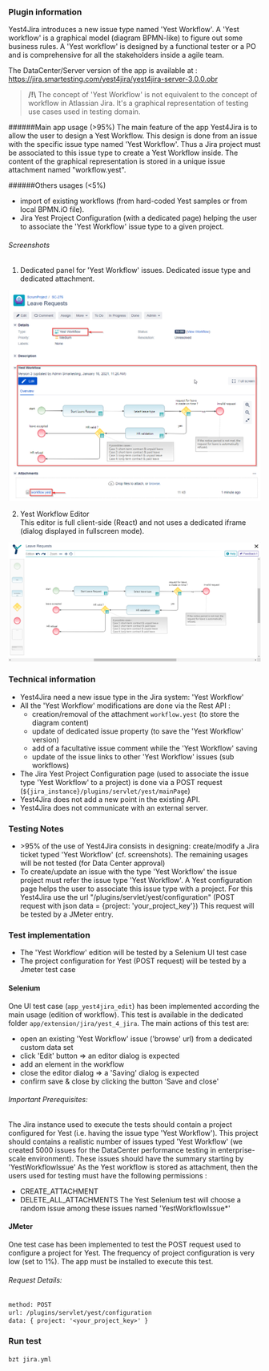 ### Plugin information
Yest4Jira introduces a new issue type named 'Yest Workflow'.
A 'Yest workflow' is a graphical model (diagram BPMN-like) to figure out some business rules.
A 'Yest workflow' is designed by a functional tester or a PO and is comprehensive for all the stakeholders inside a agile team.

The DataCenter/Server version of the app is available at :
https://jira.smartesting.com/yest4jira/yest4jira-server-3.0.0.obr

> **/!\\** The concept of 'Yest Workflow' is not equivalent to the concept of workflow in Atlassian Jira. It's a graphical representation of testing use cases used in testing domain.


######Main app usage (>95%)
The main feature of the app Yest4Jira is to allow the user to design a Yest Workflow.
This design is done from an issue with the specific issue type named 'Yest Workflow'.
Thus a Jira project must be associated to this issue type to create a Yest Workflow inside. 
The content of the graphical representation is stored in a unique issue attachment named "workflow.yest".

######Others usages (<5%)
* import of existing workflows (from hard-coded Yest samples or from local BPMN.iO file).
* Jira Yest Project Configuration (with a dedicated page) helping the user to associate the 'Yest Workflow' issue type to a given project. 

###### Screenshots

1. Dedicated panel for 'Yest Workflow' issues. Dedicated issue type and dedicated attachment.

![](images/yestWorkflowIssue.png)

2. Yest Workflow Editor  
This editor is full client-side (React) and not uses a dedicated iframe (dialog displayed in fullscreen mode).  

![](images/yestWorkflowEditor.png)


### Technical information
* Yest4Jira need a new issue type in the Jira system: 'Yest Workflow'
* All the 'Yest Workflow' modifications are done via the Rest API :
    - creation/removal of the attachment `workflow.yest` (to store the diagram content)
    - update of dedicated issue property (to save the 'Yest Workflow' version)
    - add of a facultative issue comment while the 'Yest Workflow' saving
    - update of the issue links to other 'Yest Workflow' issues (sub workflows)
* The Jira Yest Project Configuration page (used to associate the issue type 'Yest Workflow' to a project) is done via a POST request (`${jira_instance}/plugins/servlet/yest/mainPage`)
* Yest4Jira does not add a new point in the existing API. 
* Yest4Jira does not communicate with an external server. 
 

### Testing Notes
* \>95% of the use of Yest4Jira consists in designing: create/modify a Jira ticket typed 'Yest Workflow' (cf. screenshots).
    The remaining usages will be not tested (for Data Center approval) 
* To create/update an issue with the type 'Yest Workflow' the issue project must refer the issue type 'Yest Workflow'. A Yest configuration page helps the user to associate this issue type with a project.
 For this Yest4Jira use the url "/plugins/servlet/yest/configuration" (POST request with json data = {project: 'your_project_key'})
 This request will be tested by a JMeter entry. 
 

### Test implementation
* The 'Yest Workflow' edition will be tested by a Selenium UI test case
* The project configuration for Yest (POST request) will be tested by a Jmeter test case

#### Selenium
One UI test case (`app_yest4jira_edit`) has been implemented according the main usage (edition of workflow). 
This test is available in the dedicated folder `app/extension/jira/yest_4_jira`.
The main actions of this test are:
* open an existing 'Yest Workflow' issue ('browse' url) from a dedicated custom data set
* click 'Edit' button => an editor dialog is expected
* add an element in the workflow
* close the editor dialog => a 'Saving' dialog is expected
* confirm save & close by clicking the button 'Save and close'

###### Important Prerequisites:
The Jira instance used to execute the tests should contain a project configured for Yest (i.e. having the issue type 'Yest Workflow').
This project should contains a realistic number of issues typed 'Yest Workflow' (we created 5000 issues for the DataCenter performance testing in enterprise-scale environment). 
These issues should have the summary starting by 'YestWorkflowIssue'
As the Yest workflow is stored as attachment, then the users used for testing must have the following permissions :
  - CREATE_ATTACHMENT
  - DELETE_ALL_ATTACHMENTS
The Yest Selenium test will choose a random issue among these issues named 'YestWorkflowIssue*' 

#### JMeter
One test case has been implemented to test the POST request used to configure a project for Yest.
The frequency of project configuration is very low (set to 1%). 
The app must be installed to execute this test.  

###### Request Details:
```
method: POST 
url: /plugins/servlet/yest/configuration
data: { project: '<your_project_key>' }
```


### Run test
`bzt jira.yml`
